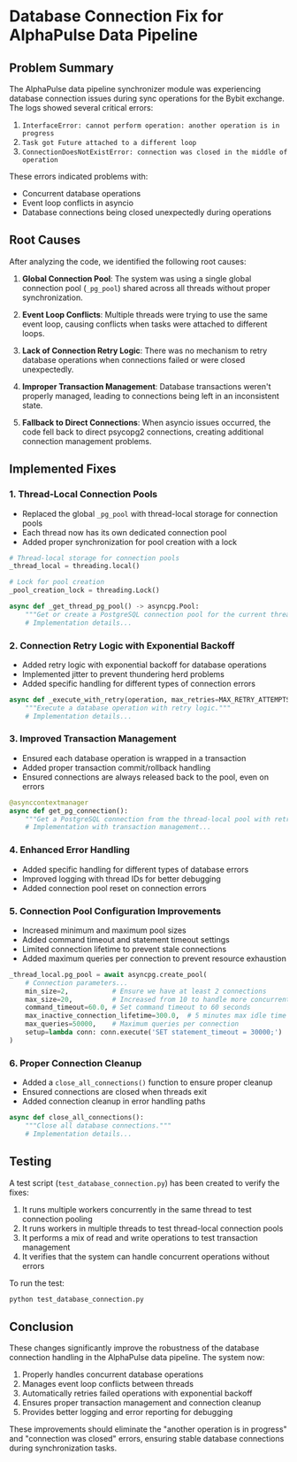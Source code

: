 # Database Connection Fix for AlphaPulse Data Pipeline

## Problem Summary

The AlphaPulse data pipeline synchronizer module was experiencing database connection issues during sync operations for the Bybit exchange. The logs showed several critical errors:

1. `InterfaceError: cannot perform operation: another operation is in progress`
2. `Task got Future attached to a different loop`
3. `ConnectionDoesNotExistError: connection was closed in the middle of operation`

These errors indicated problems with:
- Concurrent database operations
- Event loop conflicts in asyncio
- Database connections being closed unexpectedly during operations

## Root Causes

After analyzing the code, we identified the following root causes:

1. **Global Connection Pool**: The system was using a single global connection pool (`_pg_pool`) shared across all threads without proper synchronization.

2. **Event Loop Conflicts**: Multiple threads were trying to use the same event loop, causing conflicts when tasks were attached to different loops.

3. **Lack of Connection Retry Logic**: There was no mechanism to retry database operations when connections failed or were closed unexpectedly.

4. **Improper Transaction Management**: Database transactions weren't properly managed, leading to connections being left in an inconsistent state.

5. **Fallback to Direct Connections**: When asyncio issues occurred, the code fell back to direct psycopg2 connections, creating additional connection management problems.

## Implemented Fixes

### 1. Thread-Local Connection Pools

- Replaced the global `_pg_pool` with thread-local storage for connection pools
- Each thread now has its own dedicated connection pool
- Added proper synchronization for pool creation with a lock

```python
# Thread-local storage for connection pools
_thread_local = threading.local()

# Lock for pool creation
_pool_creation_lock = threading.Lock()

async def _get_thread_pg_pool() -> asyncpg.Pool:
    """Get or create a PostgreSQL connection pool for the current thread."""
    # Implementation details...
```

### 2. Connection Retry Logic with Exponential Backoff

- Added retry logic with exponential backoff for database operations
- Implemented jitter to prevent thundering herd problems
- Added specific handling for different types of connection errors

```python
async def _execute_with_retry(operation, max_retries=MAX_RETRY_ATTEMPTS):
    """Execute a database operation with retry logic."""
    # Implementation details...
```

### 3. Improved Transaction Management

- Ensured each database operation is wrapped in a transaction
- Added proper transaction commit/rollback handling
- Ensured connections are always released back to the pool, even on errors

```python
@asynccontextmanager
async def get_pg_connection():
    """Get a PostgreSQL connection from the thread-local pool with retry logic."""
    # Implementation with transaction management...
```

### 4. Enhanced Error Handling

- Added specific handling for different types of database errors
- Improved logging with thread IDs for better debugging
- Added connection pool reset on connection errors

### 5. Connection Pool Configuration Improvements

- Increased minimum and maximum pool sizes
- Added command timeout and statement timeout settings
- Limited connection lifetime to prevent stale connections
- Added maximum queries per connection to prevent resource exhaustion

```python
_thread_local.pg_pool = await asyncpg.create_pool(
    # Connection parameters...
    min_size=2,           # Ensure we have at least 2 connections
    max_size=20,          # Increased from 10 to handle more concurrent operations
    command_timeout=60.0, # Set command timeout to 60 seconds
    max_inactive_connection_lifetime=300.0,  # 5 minutes max idle time
    max_queries=50000,    # Maximum queries per connection
    setup=lambda conn: conn.execute('SET statement_timeout = 30000;')  # 30 second statement timeout
)
```

### 6. Proper Connection Cleanup

- Added a `close_all_connections()` function to ensure proper cleanup
- Ensured connections are closed when threads exit
- Added connection cleanup in error handling paths

```python
async def close_all_connections():
    """Close all database connections."""
    # Implementation details...
```

## Testing

A test script (`test_database_connection.py`) has been created to verify the fixes:

1. It runs multiple workers concurrently in the same thread to test connection pooling
2. It runs workers in multiple threads to test thread-local connection pools
3. It performs a mix of read and write operations to test transaction management
4. It verifies that the system can handle concurrent operations without errors

To run the test:

```bash
python test_database_connection.py
```

## Conclusion

These changes significantly improve the robustness of the database connection handling in the AlphaPulse data pipeline. The system now:

1. Properly handles concurrent database operations
2. Manages event loop conflicts between threads
3. Automatically retries failed operations with exponential backoff
4. Ensures proper transaction management and connection cleanup
5. Provides better logging and error reporting for debugging

These improvements should eliminate the "another operation is in progress" and "connection was closed" errors, ensuring stable database connections during synchronization tasks.